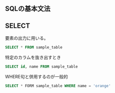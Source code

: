## SQLの基本文法

## SELECT

要素の出力に用いる。

```SQL
SELECT * FROM sample_table
```

特定のカラムを抜き出すとき

```SQL
SELECT id, name FROM sample_table
```

WHERE句と併用するのが一般的

```SQL
SELECT * FORM sample_table WHERE name = 'orange'
```

